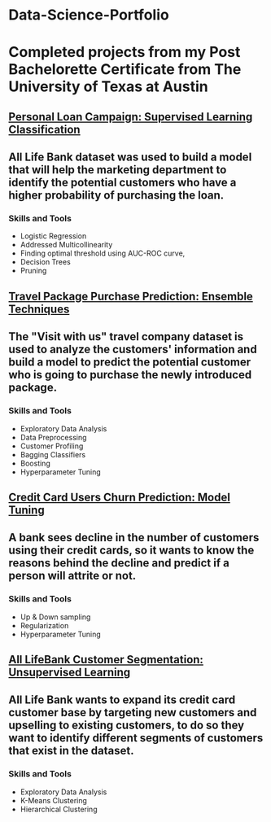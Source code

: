 <head>
 <meta name="description" content="This is a thumbnail for my Data Science Portfolio to increase my chances of getting a job, making a career change" />
 <meta name="title" property="og:title" content="Data Science Portfolio" />
 <meta property="og:type" content="Portfolio of projects" />
 <meta name="image" property="og:image" content="https://flic.kr/ps/3XFXWj" />
 <meta name="description" property="og:description" content="_" /><meta name="author" content="John Doe" />
</head>

# Data-Science-Portfolio
# Completed projects from my Post Bachelorette Certificate from The University of Texas at Austin 

## [Personal Loan Campaign: Supervised Learning Classification](https://supremedatakai.github.io/Projects/All_LIfe_Bank.html)
## All Life Bank dataset was used to build a model that will help the marketing department to identify the potential customers who have a higher probability of purchasing the loan.
### Skills and Tools
   - Logistic Regression
   - Addressed Multicollinearity
   - Finding optimal threshold using AUC-ROC curve, 
   - Decision Trees 
   - Pruning


## [Travel Package Purchase Prediction: Ensemble Techniques](https://supremedatakai.github.io/Projects/Tourism_Final.html)
## The "Visit with us" travel company dataset is used to analyze the customers' information and build a model to predict the potential customer who is going to purchase the newly introduced package.
### Skills and Tools
   - Exploratory Data Analysis
   - Data Preprocessing
   - Customer Profiling
   - Bagging Classifiers
   - Boosting
   - Hyperparameter Tuning


## [Credit Card Users Churn Prediction: Model Tuning](https://supremedatakai.github.io/Projects/BankProject.html)
## A bank sees decline in the number of customers using their credit cards, so it wants to know the reasons behind the decline and predict if a person will attrite or not.
### Skills and Tools
   - Up & Down sampling
   - Regularization
   - Hyperparameter Tuning


## [All LifeBank Customer Segmentation: Unsupervised Learning](https://supremedatakai.github.io/Projects/CreditPjt_Final.html)
## All Life Bank wants to expand its credit card customer base by targeting new customers and upselling to existing customers, to do so they want to identify different segments of customers that exist in the dataset.
### Skills and Tools
   - Exploratory Data Analysis
   - K-Means Clustering
   - Hierarchical Clustering
